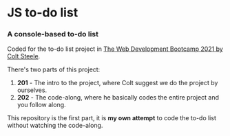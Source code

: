 # JS to-do list
### A console-based to-do list
Coded for the to-do list project in [The Web Development Bootcamp 2021 by Colt Steele](https://www.udemy.com/course/the-web-developer-bootcamp/).

There's two parts of this project:
1. **201** - The intro to the project, where Colt suggest we do the project by ourselves.
2. **202** - The code-along, where he basically codes the entire project and you follow along.

This repository is the first part, it is **my own attempt** to code the to-do list without watching the code-along.
